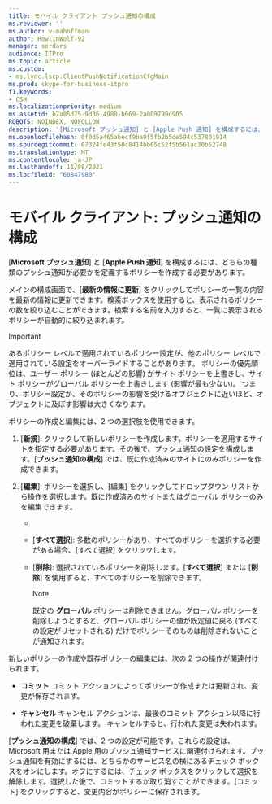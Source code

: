 ```yaml
---
title: モバイル クライアント プッシュ通知の構成
ms.reviewer: ''
ms.author: v-mahoffman
author: HowlinWolf-92
manager: serdars
audience: ITPro
ms.topic: article
ms.custom:
- ms.lync.lscp.ClientPushNotificationCfgMain
ms.prod: skype-for-business-itpro
f1.keywords:
- CSH
ms.localizationpriority: medium
ms.assetid: b7a85d75-9d36-4980-b669-2a009799d905
ROBOTS: NOINDEX, NOFOLLOW
description: '[Microsoft プッシュ通知] と [Apple Push 通知] を構成するには、どちらの種類のプッシュ通知が必要かを定義するポリシーを作成する必要があります。'
ms.openlocfilehash: 0f0d5a465abecf9ba0f5fb2b5de594c537801914
ms.sourcegitcommit: 67324fe43f50c8414bb65c52f5b561ac30b52748
ms.translationtype: MT
ms.contentlocale: ja-JP
ms.lasthandoff: 11/08/2021
ms.locfileid: "60847980"
---
```

# <a name="mobile-client-push-notification-configuration"></a>モバイル クライアント: プッシュ通知の構成
 
[**Microsoft プッシュ通知**] と [**Apple Push 通知**] を構成するには、どちらの種類のプッシュ通知が必要かを定義するポリシーを作成する必要があります。
  
メインの構成画面で、[**最新の情報に更新**] をクリックしてポリシーの一覧の内容を最新の情報に更新できます。検索ボックスを使用すると、表示されるポリシーの数を絞り込むことができます。検索する名前を入力すると、一覧に表示されるポリシーが自動的に絞り込まれます。
  
> [!IMPORTANT]
> あるポリシー レベルで適用されているポリシー設定が、他のポリシー レベルで適用されている設定をオーバーライドすることがあります。 ポリシーの優先順位は、ユーザー ポリシー (ほとんどの影響) がサイト ポリシーを上書きし、サイト ポリシーがグローバル ポリシーを上書きします (影響が最も少ない)。 つまり、ポリシー設定が、そのポリシーの影響を受けるオブジェクトに近いほど、オブジェクトに及ぼす影響は大きくなります。 
  
ポリシーの作成と編集には、2 つの選択肢を使用できます。
  
1. [**新規**]: クリックして新しいポリシーを作成します。ポリシーを適用するサイトを指定する必要があります。その後で、プッシュ通知の設定を構成します。[**プッシュ通知の構成**] では、既に作成済みのサイトにのみポリシーを作成できます。
    
2. [**編集**]: ポリシーを選択し、[編集] をクリックしてドロップダウン リストから操作を選択します。既に作成済みのサイトまたはグローバル ポリシーのみを編集できます。
    
   - [**詳細の表示**]: 現在選択中のポリシーに関する情報を表示します。既存のポリシーを変更することができます。
    
   - [**すべて選択**]: 多数のポリシーがあり、すべてのポリシーを選択する必要がある場合、[すべて選択] をクリックします。
    
   - [**削除**]: 選択されているポリシーを削除します。[**すべて選択**] または [**削除**] を使用すると、すべてのポリシーを削除できます。
    
     > [!NOTE]
     > 既定の **グローバル** ポリシーは削除できません。グローバル ポリシーを削除しようとすると、グローバル ポリシーの値が既定値に戻る (すべての設定がリセットされる) だけでポリシーそのものは削除されないことが通知されます。
  
新しいポリシーの作成や既存ポリシーの編集には、次の 2 つの操作が関連付けられます。
  
- **コミット** コミット アクションによってポリシーが作成または更新され、変更が保存されます。
    
- **キャンセル** キャンセル アクションは、最後のコミット アクション以降に行われた変更を破棄します。 キャンセルすると、行われた変更は失われます。
    
[**プッシュ通知の構成**] では、2 つの設定が可能です。これらの設定は、Microsoft 用または Apple 用のプッシュ通知サービスに関連付けられます。プッシュ通知を有効にするには、どちらかのサービス名の横にあるチェック ボックスをオンにします。オフにするには、チェック ボックスをクリックして選択を解除します。選択した後で、コミットするか取り消すことができます。[コミット] をクリックすると、変更内容がポリシーに保存されます。
  


